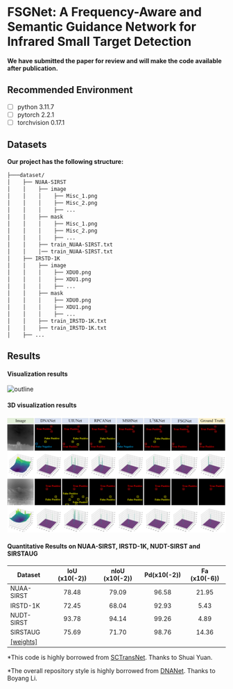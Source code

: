 # FSGNet: A Frequency-Aware and Semantic Guidance Network for Infrared Small Target Detection

**We have submitted the paper for review and will make the code available after publication.**

## Recommended Environment
 - [ ] python  3.11.7
 - [ ] pytorch 2.2.1
 - [ ] torchvision 0.17.1

## Datasets
**Our project has the following structure:**
  ```
  ├───dataset/
  │    ├── NUAA-SIRST
  │    │    ├── image
  │    │    │    ├── Misc_1.png
  │    │    │    ├── Misc_2.png
  │    │    │    ├── ...
  │    │    ├── mask
  │    │    │    ├── Misc_1.png
  │    │    │    ├── Misc_2.png
  │    │    │    ├── ...
  │    │    ├── train_NUAA-SIRST.txt
  │    │    │── train_NUAA-SIRST.txt
  │    ├── IRSTD-1K
  │    │    ├── image
  │    │    │    ├── XDU0.png
  │    │    │    ├── XDU1.png
  │    │    │    ├── ...
  │    │    ├── mask
  │    │    │    ├── XDU0.png
  │    │    │    ├── XDU1.png
  │    │    │    ├── ...
  │    │    ├── train_IRSTD-1K.txt
  │    │    ├── train_IRSTD-1K.txt
  │    ├── ...  
  ```
<be>

## Results
#### Visualization results
![outline](Fig/visual.png)
#### 3D visualization results
![outline](Fig/3D.png)

#### Quantitative Results on NUAA-SIRST, IRSTD-1K, NUDT-SIRST and SIRSTAUG

| Dataset         | IoU (x10(-2)) | nIoU (x10(-2)) | Pd(x10(-2))| Fa (x10(-6))|
| ------------- |:-------------:|:-------------:|:-----:|:-----:|
| NUAA-SIRST    | 78.48  | 79.09  |  96.58 | 21.95 |
| IRSTD-1K      | 72.45  | 68.04  |  92.93 | 5.43 |
| NUDT-SIRST    | 93.78  | 94.14  |  99.26 | 4.89  |
| SIRSTAUG      | 75.69  | 71.70  |  98.76 | 14.36  |
| [[weights]](https://drive.google.com/file/d/136sW5ahXOFkKKF4i3e3Nc3Vm3N_3OWjv/view?usp=sharing)|

*This code is highly borrowed from [SCTransNet](https://github.com/xdFai/SCTransNet). Thanks to Shuai Yuan.

*The overall repository style is highly borrowed from [DNANet](https://github.com/YeRen123455/Infrared-Small-Target-Detection). Thanks to Boyang Li.








